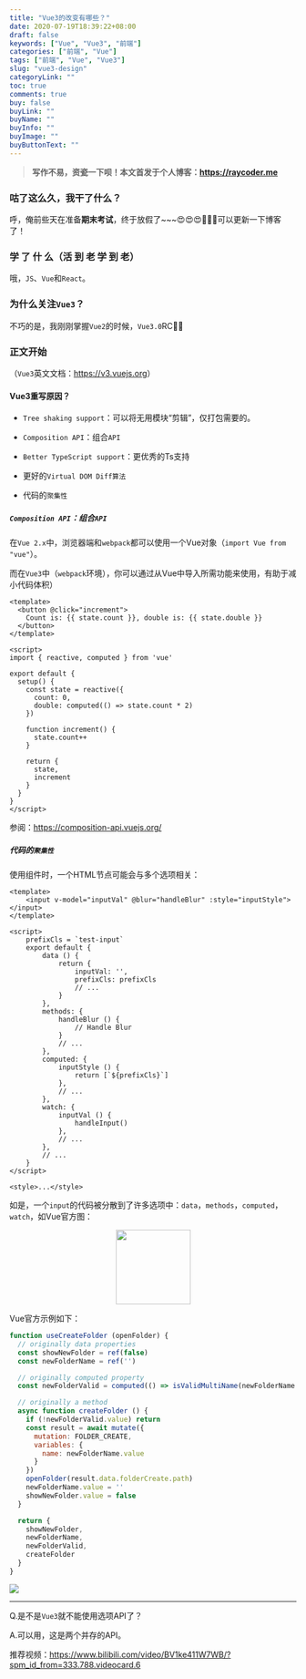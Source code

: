 ```yaml
---
title: "Vue3的改变有哪些？"
date: 2020-07-19T18:39:22+08:00
draft: false
keywords: ["Vue", "Vue3", "前端"]
categories: ["前端", "Vue"]
tags: ["前端", "Vue", "Vue3"]
slug: "vue3-design"
categoryLink: ""
toc: true
comments: true
buy: false
buyLink: ""
buyName: ""
buyInfo: ""
buyImage: ""
buyButtonText: ""
---
```


> **写作不易，资瓷一下呗！本文首发于个人博客：<https://raycoder.me>**
>

### 咕了这么久，我干了什么？

呼，俺前些天在准备**期末考试**，终于放假了~~~😍😍😍🎉🎉🎉可以更新一下博客了！

### 学 了 什 么（活 到 老 学 到 老）

哦，`JS`、`Vue`和`React`。

### 为什么关注`Vue3`？

不巧的是，我刚刚掌握`Vue2`的时候，`Vue3.0`RC🤢🤔

### 正文开始

（`Vue3`英文文档：<https://v3.vuejs.org>）

#### Vue3重写原因？

- `Tree shaking support`：可以将无用模块“剪辑”，仅打包需要的。

- `Composition API`：组合`API`

- `Better TypeScript support`：更优秀的Ts支持

- 更好的`Virtual DOM Diff算法`
- 代码的`聚集性`

##### `Composition API`：组合`API`

在`Vue 2.x`中，浏览器端和`webpack`都可以使用一个Vue对象（`import Vue from "vue"`）。

而在`Vue3`中（`webpack`环境），你可以通过从Vue中导入所需功能来使用，有助于减小代码体积）

```vue
<template>
  <button @click="increment">
    Count is: {{ state.count }}, double is: {{ state.double }}
  </button>
</template>

<script>
import { reactive, computed } from 'vue'

export default {
  setup() {
    const state = reactive({
      count: 0,
      double: computed(() => state.count * 2)
    })

    function increment() {
      state.count++
    }

    return {
      state,
      increment
    }
  }
}
</script>
```

参阅：<https://composition-api.vuejs.org/>

##### 代码的`聚集性`

使用组件时，一个HTML节点可能会与多个选项相关：

```vue
<template>
	<input v-model="inputVal" @blur="handleBlur" :style="inputStyle"></input>
</template>

<script>
    prefixCls = `test-input`
    export default {
        data () {
            return {
                inputVal: '',
                prefixCls: prefixCls
                // ...
            }
        },
        methods: {
            handleBlur () {
                // Handle Blur
            }
            // ...
        },
        computed: {
            inputStyle () {
                return [`${prefixCls}`]
            },
            // ...
        },
        watch: {
            inputVal () {
                handleInput()
            },
            // ...
        },
        // ...
    }
</script>

<style>...</style>
```

如是，一个`input`的代码被分散到了许多选项中：`data`，`methods`，`computed`，`watch`，如Vue官方图：

<p align="center">
<img src="https://gitee.com/RACD/cdn/raw/master/imgs/20200719190119.png" style="width:131px">
</p>

Vue官方示例如下：

```js
function useCreateFolder (openFolder) {
  // originally data properties
  const showNewFolder = ref(false)
  const newFolderName = ref('')

  // originally computed property
  const newFolderValid = computed(() => isValidMultiName(newFolderName.value))

  // originally a method
  async function createFolder () {
    if (!newFolderValid.value) return
    const result = await mutate({
      mutation: FOLDER_CREATE,
      variables: {
        name: newFolderName.value
      }
    })
    openFolder(result.data.folderCreate.path)
    newFolderName.value = ''
    showNewFolder.value = false
  }

  return {
    showNewFolder,
    newFolderName,
    newFolderValid,
    createFolder
  }
}
```

![](https://gitee.com/RACD/cdn/raw/master/imgs/20200719191506.png)

---

Q.是不是`Vue3`就不能使用选项API了？

A.可以用，这是两个并存的API。

推荐视频：<https://www.bilibili.com/video/BV1ke411W7WB/?spm_id_from=333.788.videocard.6>


